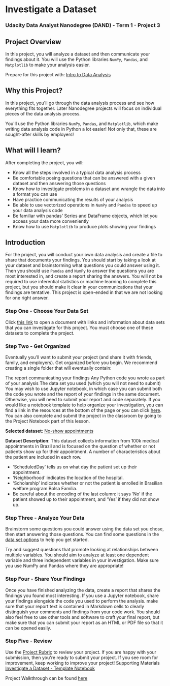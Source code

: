 # Investigate a Dataset

### Udacity Data Analyst Nanodegree (DAND) - Term 1 - Project 3

## Project Overview

In this project, you will analyze a dataset and then communicate your findings about it. You will use the Python libraries `NumPy`, `Pandas`, and `Matplotlib` to make your analysis easier.

Prepare for this project with: [Intro to Data Analysis](https://classroom.udacity.com/courses/ud170-nd)

## Why this Project?

In this project, you'll go through the data analysis process and see how everything fits together. Later Nanodegree projects will focus on individual pieces of the data analysis process.

You'll use the Python libraries `NumPy`, `Pandas`, and `Matplotlib`, which make writing data analysis code in Python a lot easier! Not only that, these are sought-after skills by employers!

## What will I learn?

After completing the project, you will:

- Know all the steps involved in a typical data analysis process
- Be comfortable posing questions that can be answered with a given dataset and then answering those questions
- Know how to investigate problems in a dataset and wrangle the data into a format you can use
- Have practice communicating the results of your analysis
- Be able to use vectorized operations in `NumPy` and `Pandas` to speed up your data analysis code
- Be familiar with pandas' Series and DataFrame objects, which let you access your data more conveniently
- Know how to use `Matplotlib` to produce plots showing your findings

## Introduction

For the project, you will conduct your own data analysis and create a file to share that documents your findings. You should start by taking a look at your dataset and brainstorming what questions you could answer using it. Then you should use `Pandas` and `NumPy` to answer the questions you are most interested in, and create a report sharing the answers. You will not be required to use inferential statistics or machine learning to complete this project, but you should make it clear in your communications that your findings are tentative. This project is open-ended in that we are not looking for one right answer.

### Step One - Choose Your Data Set

Click [this link](https://docs.google.com/document/d/e/2PACX-1vTlVmknRRnfy_4eTrjw5hYGaiQim5ctr9naaRd4V9du2B5bxpd8FEH3KtDgp8qVekw7Cj1GLk1IXdZi/pub?embedded=True) to open a document with links and information about data sets that you can investigate for this project. You must choose one of these datasets to complete the project.

### Step Two - Get Organized
Eventually you’ll want to submit your project (and share it with friends, family, and employers). Get organized before you begin. We recommend creating a single folder that will eventually contain:

The report communicating your findings
Any Python code you wrote as part of your analysis
The data set you used (which you will not need to submit)
You may wish to use Jupyter notebook, in which case you can submit both the code you wrote and the report of your findings in the same document. Otherwise, you will need to submit your report and code separately. If you would like a notebook template to help organize your investigation, you can find a link in the resources at the bottom of the page or you can click [here](https://d17h27t6h515a5.cloudfront.net/topher/2017/October/59dd0f5a_investigate-a-dataset-template/investigate-a-dataset-template.ipynb). You can also complete and submit the project in the classroom by going to the Project Notebook part of this lesson.

**Selected dataset**: [No-show appointments](https://www.google.com/url?q=https://d17h27t6h515a5.cloudfront.net/topher/2017/October/59dd2e9a_noshowappointments-kagglev2-may-2016/noshowappointments-kagglev2-may-2016.csv&sa=D&ust=1510020454356000&usg=AFQjCNEEOPkttwxzEyo0gjL5cfxq6ynIgg)

**Dataset Description**:
This dataset collects information from 100k medical appointments in Brazil and is focused on the question of whether or not patients show up for their appointment. A number of characteristics about the patient are included in each row.
- ‘ScheduledDay’ tells us on what day the patient set up their appointment.
- ‘Neighborhood’ indicates the location of the hospital.
- ‘Scholarship’ indicates whether or not the patient is enrolled in Brasilian welfare program Bolsa Família.
- Be careful about the encoding of the last column: it says ‘No’ if the patient showed up to their appointment, and ‘Yes’ if they did not show up.

### Step Three - Analyze Your Data
Brainstorm some questions you could answer using the data set you chose, then start answering those questions. You can find some questions in the [data set options](https://docs.google.com/document/d/e/2PACX-1vTlVmknRRnfy_4eTrjw5hYGaiQim5ctr9naaRd4V9du2B5bxpd8FEH3KtDgp8qVekw7Cj1GLk1IXdZi/pub?embedded=True) to help you get started.

Try and suggest questions that promote looking at relationships between multiple variables. You should aim to analyze at least one dependent variable and three independent variables in your investigation. Make sure you use NumPy and Pandas where they are appropriate!

### Step Four - Share Your Findings
Once you have finished analyzing the data, create a report that shares the findings you found most interesting. If you use a Jupyter notebook, share your findings alongside the code you used to perform the analysis. make sure that your report text is contained in Markdown cells to clearly distinguish your comments and findings from your code work. You should also feel free to use other tools and software to craft your final report, but make sure that you can submit your report as an HTML or PDF file so that it can be opened easily.

### Step Five - Review
Use the [Project Rubric](https://review.udacity.com/#!/rubrics/107/view) to review your project. If you are happy with your submission, then you're ready to submit your project. If you see room for improvement, keep working to improve your project!
Supporting Materials
[Investigate a Dataset - Template Notebook](https://d17h27t6h515a5.cloudfront.net/topher/2017/October/59dd0f5a_investigate-a-dataset-template/investigate-a-dataset-template.ipynb)

Project Walkthrough can be found [here](https://www.youtube.com/watch?time_continue=83&v=OtDZCYxbHB4)
